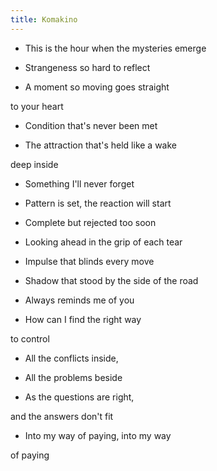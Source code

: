 ```yaml
---
title: Komakino
---
```


- This is the hour when the mysteries emerge

- Strangeness so hard to reflect

- A moment so moving goes straight

to your heart

- Condition that's never been met

- The attraction that's held like a wake

deep inside

- Something I'll never forget

- Pattern is set, the reaction will start

- Complete but rejected too soon

- Looking ahead in the grip of each tear

- Impulse that blinds every move

- Shadow that stood by the side of the road

- Always reminds me of you

- How can I find the right way

to control

- All the conflicts inside,

- All the problems beside

- As the questions are right,

and the answers don't fit

- Into my way of paying, into my way

of paying